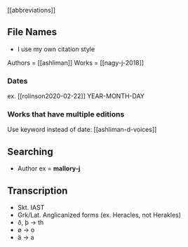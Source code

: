 [[abbreviations]]
## File Names
- I use my own citation style

Authors = [[ashliman]]
Works = [[nagy-j-2018]]

###  Dates
ex. [[rolinson2020-02-22]] YEAR-MONTH-DAY
### Works that have multiple editions
Use keyword instead of date: [[ashliman-d-voices]]


## Searching
- Author ex = **mallory-j**

## Transcription
- Skt. IAST
- Grk/Lat. Anglicanized forms (ex. Heracles, not Herakles)
- ð, þ -> th
- ø -> o
- ä -> a